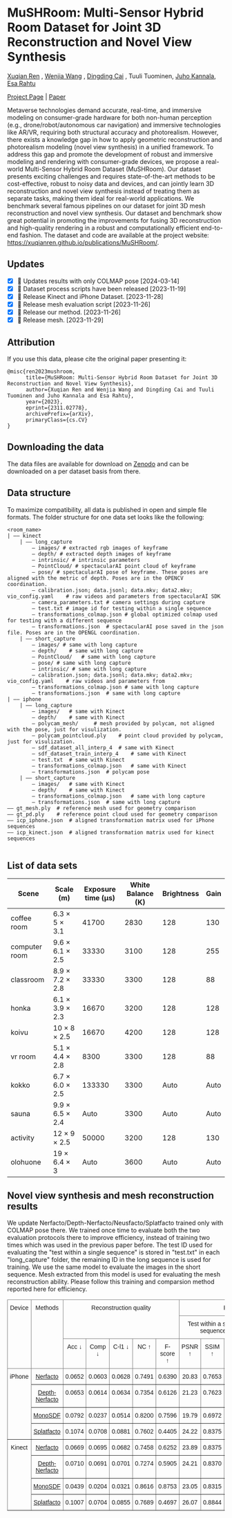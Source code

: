 # MuSHRoom: Multi-Sensor Hybrid Room Dataset for Joint 3D Reconstruction and Novel View Synthesis
 [Xuqian Ren](https://xuqianren.github.io/) ,  [Wenjia Wang](https://wenjiawang0312.github.io/) ,  [Dingding Cai](https://dingdingcai.github.io/) , Tuuli Tuominen,  [Juho Kannala](https://users.aalto.fi/~kannalj1/), [Esa Rahtu](https://esa.rahtu.fi/) 

[Project Page](https://xuqianren.github.io/publications/MuSHRoom/) | [Paper](https://arxiv.org/pdf/2311.02778.pdf)  


Metaverse technologies demand accurate, real-time, and immersive modeling on consumer-grade hardware for both non-human perception (e.g., drone/robot/autonomous car navigation) and immersive technologies like AR/VR, requiring both structural accuracy and photorealism. However, there exists a knowledge gap in how to apply geometric reconstruction and photorealism modeling (novel view synthesis) in a unified framework. To address this gap and promote the development of robust and immersive modeling and rendering with consumer-grade devices, we propose a real-world Multi-Sensor Hybrid Room Dataset (MuSHRoom). Our dataset presents exciting challenges and requires state-of-the-art methods to be cost-effective, robust to noisy data and devices, and can jointly learn 3D reconstruction and novel view synthesis instead of treating them as separate tasks, making them ideal for real-world applications. We benchmark several famous pipelines on our dataset for joint 3D mesh reconstruction and novel view synthesis. Our dataset and benchmark show great potential in promoting the improvements for fusing 3D reconstruction and high-quality rendering in a robust and computationally efficient end-to-end fashion. The dataset and code are available at the project website: https://xuqianren.github.io/publications/MuSHRoom/.

## Updates
* [x] 📣  Updates results with only COLMAP pose [2024-03-14]
* [x] 📣  Dataset process scripts have been released [2023-11-19]
* [x] 📣  Release Kinect and iPhone Dataset. [2023-11-28]
* [x] 📣  Release mesh evaluation script [2023-11-26]
* [x] 📣  Release our method. [2023-11-26]
* [x] 📣  Release mesh. [2023-11-29]

## Attribution
If you use this data, please cite the original paper presenting it:

```
@misc{ren2023mushroom,
      title={MuSHRoom: Multi-Sensor Hybrid Room Dataset for Joint 3D Reconstruction and Novel View Synthesis}, 
      author={Xuqian Ren and Wenjia Wang and Dingding Cai and Tuuli Tuominen and Juho Kannala and Esa Rahtu},
      year={2023},
      eprint={2311.02778},
      archivePrefix={arXiv},
      primaryClass={cs.CV}
}
```



## Downloading the data
The data files are available for download on [Zenodo](https://zenodo.org/communities/mushroom?q=&l=list&p=1&s=10&sort=newest) and can be downloaded on a per dataset basis from there. 


<!-- iPhone data that contains the "images", "depth", "poses" can be downloaded from:
[Part1](https://zenodo.org/records/10154395),
[Part2](https://zenodo.org/records/10155482),
[Part3](https://zenodo.org/records/10155616)


[Mesh](https://zenodo.org/records/10156860) is the reference mesh.

If you want to try our method proposed in the paper, you can also download the generated data from iPhone [Part4](https://zenodo.org/records/10154510) and iPhone [Part5](https://zenodo.org/records/10151161). -->


## Data structure
To maximize compatibility, all data is published in open and simple file formats. The folder structure for one data set looks like the following:

```
<room_name>
| —— kinect
	| —— long_capture
		— images/ # extracted rgb images of keyframe
		— depth/ # extracted depth images of keyframe
		— intrinsic/ # intrinsic parameters
		— PointCloud/ # spectacularAI point cloud of keyframe
		— pose/	# spectacularAI pose of keyframe. These poses are aligned with the metric of depth. Poses are in the OPENCV coordination.
		— calibration.json; data.jsonl; data.mkv; data2.mkv; vio_config.yaml	# raw videos and parameters from spectacularAI SDK
		— camera_parameters.txt	# camera settings during capture
		— test.txt # image id for testing within a single sequence
		— transformations_colmap.json # global optimized colmap used for testing with a different sequence
		— transformations.json	# spectacularAI pose saved in the json file. Poses are in the OPENGL coordination.
	| —— short_capture
		— images/ # same with long capture
		— depth/	# same with long capture
		— PointCloud/	# same with long capture
		— pose/	# same with long capture
		— intrinsic/ # same with long capture
		— calibration.json; data.jsonl; data.mkv; data2.mkv; vio_config.yaml	# raw videos and parameters from 
		— transformations_colmap.json # same with long capture
		— transformations.json	# same with long capture
| —— iphone
	| —— long_capture
		— images/	# same with Kinect
		— depth/	# same with Kinect
		— polycam_mesh/		# mesh provided by polycam, not aligned with the pose, just for visulization.
		— polycam_pointcloud.ply	# point cloud provided by polycam, just for visulization.
		— sdf_dataset_all_interp_4	# same with Kinect
		— sdf_dataset_train_interp_4	# same with Kinect
		— test.txt	# same with Kinect
		— transformations_colmap.json	# same with Kinect
		— transformations.json	# polycam pose
	| —— short_capture
		— images/	# same with Kinect
		— depth/	# same with Kinect
		— transformations_colmap.json	# same with long capture
		— transformations.json	# same with long capture
—— gt_mesh.ply	# reference mesh used for geometry comparison
—— gt_pd.ply	# reference point cloud used for geometry comparison
—— icp_iphone.json	# aligned transformation matrix used for iPhone sequences
—— icp_kinect.json	# aligned transformation matrix used for kinect sequences
			
```

## List of data sets
| Scene         | Scale (m)                     |  Exposure time (µs) |  White Balance (K)  |  Brightness |  Gain
|---------------|-------------------------------|-------------------------------------|-------------------------------------|-------------------------------------|-------------------------------------|
| coffee room   | 6.3 $\times$ 5 $\times$ 3.1    | 41700    | 2830                                                          |  128         |  130
| computer room | 9.6 $\times$ 6.1 $\times$ 2.5 | 33330    | 3100                                                          |  128         |  255
| classroom     | 8.9 $\times$ 7.2 $\times$ 2.8 | 33330            | 3300                                                         | 128        | 88  
| honka         | 6.1 $\times$ 3.9 $\times$ 2.3 | 16670              |3200                                                         |  128        | 128 
| koivu         | 10 $\times$ 8 $\times$ 2.5    | 16670                |4200                                                         | 128        |  128
| vr room       | 5.1 $\times$ 4.4 $\times$ 2.8 | 8300              |3300                                                          | 128         | 88
| kokko         | 6.7 $\times$ 6.0 $\times$ 2.5 | 133330            |3300                                                         | Auto       | Auto 
| sauna         | 9.9 $\times$ 6.5 $\times$ 2.4 | Auto                |3300                                                          |  Auto        |  Auto
| activity      | 12 $\times$ 9 $\times$ 2.5    | 50000                |3200                                                          | 128        | 130
| olohuone      | 19 $\times$ 6.4 $\times$ 3    | Auto             |3600                                                          | Auto        | Auto


## Novel view synthesis and mesh reconstruction results

We update Nerfacto/Depth-Nerfacto/Neusfacto/Splatfacto trained only with COLMAP pose there. We trained once time to evaluate both the two evaluation protocols there to improve efficiency, instead of training two times which was used in the previous paper before. The test ID used for evaluating the "test within a single sequence" is stored in "test.txt" in each "long_capture" folder, the remaining ID in the long sequence is used for training. We use the same model to evaluate the images in the short sequence. Mesh extracted from this model is used for evaluating the mesh reconstruction ability. Please follow this training and comparsion method reported here for efficiency.


<style type="text/css">
.tg  {border-collapse:collapse;border-spacing:0;}
.tg td{border-color:black;border-style:solid;border-width:1px;font-family:Arial, sans-serif;font-size:14px;
  overflow:hidden;padding:10px 5px;word-break:normal;}
.tg th{border-color:black;border-style:solid;border-width:1px;font-family:Arial, sans-serif;font-size:14px;
  font-weight:normal;overflow:hidden;padding:10px 5px;word-break:normal;}
.tg .tg-c3ow{border-color:inherit;text-align:center;vertical-align:top}
.math-mode {
    font-style: normal;
    font-family: 'Computer Modern', 'Latin Modern Math', 'Arial', sans-serif;
}

</style>
<table class="tg">
<thead>
  <tr>
    <th class="tg-c3ow" rowspan="3">Device</th>
    <th class="tg-c3ow" rowspan="3">Methods</th>
    <th class="tg-c3ow" colspan="5" rowspan="2">Reconstruction quality</th>
    <th class="tg-c3ow" colspan="6">Rendering quality</th>
  </tr>
  <tr>
    <th class="tg-c3ow" colspan="3">Test within a single sequence</th>
    <th class="tg-c3ow" colspan="3">Test with a different sequence</th>
  </tr>
  <tr>
    <th class="tg-c3ow"><span class="latex">Acc ↓</span></th>
    <th class="tg-c3ow">Comp ↓</th>
    <th class="tg-c3ow">C-l1 ↓</th>
    <th class="tg-c3ow">NC ↑</th>
    <th class="tg-c3ow">F-score ↑</th>
    <th class="tg-c3ow">PSNR ↑</th>
    <th class="tg-c3ow">SSIM ↑</th>
    <th class="tg-c3ow">LPIPS ↓</th>
    <th class="tg-c3ow">PSNR ↑</th>
    <th class="tg-c3ow">SSIM$ ↑</th>
    <th class="tg-c3ow">LPIPS ↓</th>
  </tr>
</thead>
<tbody>
  <tr>
    <td class="tg-c3ow" rowspan="4">iPhone</td>
    <td class="tg-c3ow"><a href="https://github.com/nerfstudio-project/nerfstudio">Nerfacto</a></td>
    <td class="tg-c3ow">0.0652</td>
    <td class="tg-c3ow">0.0603</td>
    <td class="tg-c3ow">0.0628</td>
    <td class="tg-c3ow">0.7491</td>
    <td class="tg-c3ow">0.6390</td>
    <td class="tg-c3ow">20.83</td>
    <td class="tg-c3ow">0.7653</td>
    <td class="tg-c3ow">0.2506</td>
    <td class="tg-c3ow">20.36</td>
    <td class="tg-c3ow">0.7448</td>
    <td class="tg-c3ow">0.2781</td>
  </tr>
  <tr>
    <td class="tg-c3ow"><a href="https://github.com/nerfstudio-project/nerfstudio">Depth-Nerfacto</a></td>
    <td class="tg-c3ow">0.0653</td>
    <td class="tg-c3ow">0.0614</td>
    <td class="tg-c3ow">0.0634</td>
    <td class="tg-c3ow">0.7354</td>
    <td class="tg-c3ow">0.6126</td>
    <td class="tg-c3ow">21.23</td>
    <td class="tg-c3ow">0.7623</td>
    <td class="tg-c3ow">0.2612</td>
    <td class="tg-c3ow">20.67</td>
    <td class="tg-c3ow">0.7423</td>
    <td class="tg-c3ow">0.2873</td>
  </tr>
  <tr>
    <td class="tg-c3ow"><a href="https://github.com/autonomousvision/sdfstudio">MonoSDF</a></td>
    <td class="tg-c3ow">0.0792</td>
    <td class="tg-c3ow">0.0237</td>
    <td class="tg-c3ow">0.0514</td>
    <td class="tg-c3ow">0.8200</td>
    <td class="tg-c3ow">0.7596</td>
    <td class="tg-c3ow">19.79</td>
    <td class="tg-c3ow">0.6972</td>
    <td class="tg-c3ow">0.4122</td>
    <td class="tg-c3ow">17.92</td>
    <td class="tg-c3ow">0.6683</td>
    <td class="tg-c3ow">0.4384</td>
  </tr>
  <tr>
    <td class="tg-c3ow"><a href="https://docs.nerf.studio/nerfology/methods/splat.html">Splatfacto</a></td>
    <td class="tg-c3ow">0.1074</td>
    <td class="tg-c3ow">0.0708</td>
    <td class="tg-c3ow">0.0881</td>
    <td class="tg-c3ow">0.7602</td>
    <td class="tg-c3ow">0.4405</td>
    <td class="tg-c3ow">24.22</td>
    <td class="tg-c3ow">0.8375</td>
    <td class="tg-c3ow">0.1421</td>
    <td class="tg-c3ow">21.39</td>
    <td class="tg-c3ow">0.7738</td>
    <td class="tg-c3ow">0.1986</td>
  </tr>
  <tr>
    <td class="tg-c3ow" rowspan="4">Kinect</td>
    <td class="tg-c3ow"><a href="https://github.com/nerfstudio-project/nerfstudio">Nerfacto</a></td>
    <td class="tg-c3ow">0.0669</td>
    <td class="tg-c3ow">0.0695</td>
    <td class="tg-c3ow">0.0682</td>
    <td class="tg-c3ow">0.7458</td>
    <td class="tg-c3ow">0.6252</td>
    <td class="tg-c3ow">23.89</td>
    <td class="tg-c3ow">0.8375</td>
    <td class="tg-c3ow">0.2048</td>
    <td class="tg-c3ow">22.43</td>
    <td class="tg-c3ow">0.8331</td>
    <td class="tg-c3ow">0.2010</td>
  </tr>
  <tr>
    <td class="tg-c3ow"><a href="https://github.com/nerfstudio-project/nerfstudio">Depth-Nerfacto</a></td>
    <td class="tg-c3ow">0.0710</td>
    <td class="tg-c3ow">0.0691</td>
    <td class="tg-c3ow">0.0701</td>
    <td class="tg-c3ow">0.7274</td>
    <td class="tg-c3ow">0.5905</td>
    <td class="tg-c3ow">24.21</td>
    <td class="tg-c3ow">0.8370</td>
    <td class="tg-c3ow">0.2107</td>
    <td class="tg-c3ow">22.77</td>
    <td class="tg-c3ow">0.8345</td>
    <td class="tg-c3ow">0.2036</td>
  </tr>
  <tr>
    <td class="tg-c3ow"><a href="https://github.com/autonomousvision/sdfstudio">MonoSDF</a></td>
    <td class="tg-c3ow">0.0439</td>
    <td class="tg-c3ow">0.0204</td>
    <td class="tg-c3ow">0.0321</td>
    <td class="tg-c3ow">0.8616</td>
    <td class="tg-c3ow">0.8753</td>
    <td class="tg-c3ow">23.05</td>
    <td class="tg-c3ow">0.8315</td>
    <td class="tg-c3ow">0.2434</td>
    <td class="tg-c3ow">21.60</td>
    <td class="tg-c3ow">0.8267</td>
    <td class="tg-c3ow">0.2219</td>
  </tr>
  <tr>
    <td class="tg-c3ow"><a href="https://docs.nerf.studio/nerfology/methods/splat.html">Splatfacto</a></td>
    <td class="tg-c3ow">0.1007</td>
    <td class="tg-c3ow">0.0704</td>
    <td class="tg-c3ow">0.0855</td>
    <td class="tg-c3ow">0.7689</td>
    <td class="tg-c3ow">0.4697</td>
    <td class="tg-c3ow">26.07</td>
    <td class="tg-c3ow">0.8844</td>
    <td class="tg-c3ow">0.1378</td>
    <td class="tg-c3ow">23.28</td>
    <td class="tg-c3ow">0.8604</td>
    <td class="tg-c3ow">0.1579</td>
  </tr>
</tbody>
</table>


